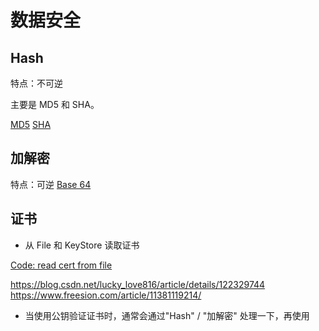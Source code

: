 # 数据安全

## Hash

特点：不可逆

主要是 MD5 和 SHA。

[MD5](Hash/MD5/MD5.md)
[SHA](Hash/SHA/SHA.md)

## 加解密

特点：可逆
[Base 64](Cryptographic/Base64/Base64.md)

## 证书

- 从 File 和 KeyStore 读取证书

[Code: read cert from file](https://github.com/YingVickyCao/test-Java/blob/main/src/main/java/com/hades/java/test/cryptographic/cert/ParseCertificateFromFileExample.java)

https://blog.csdn.net/lucky_love816/article/details/122329744
https://www.freesion.com/article/11381119214/

- 当使用公钥验证证书时，通常会通过"Hash" / "加解密" 处理一下，再使用
